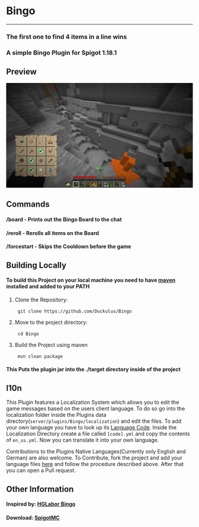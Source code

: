 # Bingo

---

### The first one to find 4 items in a line wins  
### A simple Bingo Plugin for Spigot 1.18.1


## Preview
![Preview](public/preview.png)

## Commands
#### /board - Prints out the Bingo Board to the chat

#### /reroll - Rerolls all items on the Board

#### /forcestart - Skips the Cooldown before the game

## Building Locally
#### To build this Project on your local machine you need to have [maven](https://maven.apache.org/download.cgi) installed and added to your PATH
1. Clone the Repository:

        git clone https://github.com/Duckulus/Bingo
2. Move to the project directory:

        cd Bingo
3. Build the Project using maven

        mvn clean package

#### This Puts the plugin jar into the ./target directory inside of the project

## l10n
This Plugin features a Localization System which allows you to edit the game messages based on the users client language.
To do so go into the localization folder inside the Plugins data directory(`server/plugins/Bingo/localization`) and edit the files.
To add your own language you have to look up its [Language Code](https://minecraft-archive.fandom.com/wiki/Languages). 
Inside the Localization Directory create a file called
`[code].yml` and copy the contents of `en_us.yml`. Now you can translate it into your own language.

Contributions to the Plugins Native Languages(Currently only English and German) are also welcome.
To Contribute, fork the project and add your language files [here](src/main/resources/localization)
and follow the procedure described above.
After that you can open a Pull request.

## Other Information

#### Inspired by: [HGLabor Bingo](https://github.com/HGLabor/Bingo)

#### Download: [SpigotMC](https://www.spigotmc.org/resources/bingo.98825/)
        

